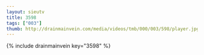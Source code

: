 ```yaml
--- 
layout: sieutv
title: 3598
tags: ["003"]
thumb: http://drainmainvein.com/media/videos/tmb/000/003/598/player.jpg
---
```

{% include drainmainvein key="3598" %} 
